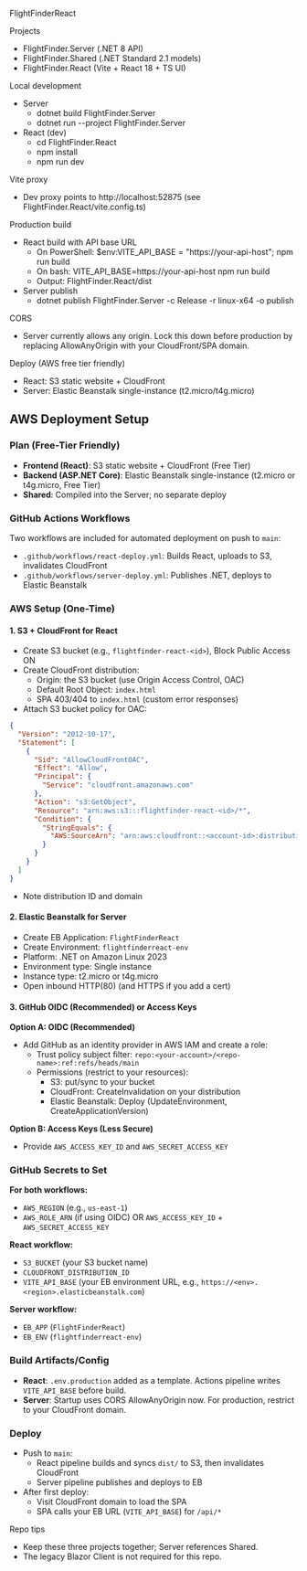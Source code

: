 FlightFinderReact

Projects
- FlightFinder.Server (.NET 8 API)
- FlightFinder.Shared (.NET Standard 2.1 models)
- FlightFinder.React (Vite + React 18 + TS UI)

Local development
- Server
  - dotnet build FlightFinder.Server
  - dotnet run --project FlightFinder.Server
- React (dev)
  - cd FlightFinder.React
  - npm install
  - npm run dev

Vite proxy
- Dev proxy points to http://localhost:52875 (see FlightFinder.React/vite.config.ts)

Production build
- React build with API base URL
  - On PowerShell: $env:VITE_API_BASE = "https://your-api-host"; npm run build
  - On bash: VITE_API_BASE=https://your-api-host npm run build
  - Output: FlightFinder.React/dist
- Server publish
  - dotnet publish FlightFinder.Server -c Release -r linux-x64 -o publish

CORS
- Server currently allows any origin. Lock this down before production by replacing AllowAnyOrigin with your CloudFront/SPA domain.

Deploy (AWS free tier friendly)
- React: S3 static website + CloudFront
- Server: Elastic Beanstalk single-instance (t2.micro/t4g.micro)

## AWS Deployment Setup

### Plan (Free-Tier Friendly)
- **Frontend (React)**: S3 static website + CloudFront (Free Tier)
- **Backend (ASP.NET Core)**: Elastic Beanstalk single-instance (t2.micro or t4g.micro, Free Tier)
- **Shared**: Compiled into the Server; no separate deploy

### GitHub Actions Workflows
Two workflows are included for automated deployment on push to `main`:
- `.github/workflows/react-deploy.yml`: Builds React, uploads to S3, invalidates CloudFront
- `.github/workflows/server-deploy.yml`: Publishes .NET, deploys to Elastic Beanstalk

### AWS Setup (One-Time)

#### 1. S3 + CloudFront for React
- Create S3 bucket (e.g., `flightfinder-react-<id>`), Block Public Access ON
- Create CloudFront distribution:
  - Origin: the S3 bucket (use Origin Access Control, OAC)
  - Default Root Object: `index.html`
  - SPA 403/404 to `index.html` (custom error responses)
- Attach S3 bucket policy for OAC:
```json
{
  "Version": "2012-10-17",
  "Statement": [
    {
      "Sid": "AllowCloudFrontOAC",
      "Effect": "Allow",
      "Principal": {
        "Service": "cloudfront.amazonaws.com"
      },
      "Action": "s3:GetObject",
      "Resource": "arn:aws:s3:::flightfinder-react-<id>/*",
      "Condition": {
        "StringEquals": {
          "AWS:SourceArn": "arn:aws:cloudfront::<account-id>:distribution/<dist-id>"
        }
      }
    }
  ]
}
```
- Note distribution ID and domain

#### 2. Elastic Beanstalk for Server
- Create EB Application: `FlightFinderReact`
- Create Environment: `flightfinderreact-env`
- Platform: .NET on Amazon Linux 2023
- Environment type: Single instance
- Instance type: t2.micro or t4g.micro
- Open inbound HTTP(80) (and HTTPS if you add a cert)

#### 3. GitHub OIDC (Recommended) or Access Keys
**Option A: OIDC (Recommended)**
- Add GitHub as an identity provider in AWS IAM and create a role:
  - Trust policy subject filter: `repo:<your-account>/<repo-name>:ref:refs/heads/main`
  - Permissions (restrict to your resources):
    - S3: put/sync to your bucket
    - CloudFront: CreateInvalidation on your distribution
    - Elastic Beanstalk: Deploy (UpdateEnvironment, CreateApplicationVersion)

**Option B: Access Keys (Less Secure)**
- Provide `AWS_ACCESS_KEY_ID` and `AWS_SECRET_ACCESS_KEY`

### GitHub Secrets to Set

**For both workflows:**
- `AWS_REGION` (e.g., `us-east-1`)
- `AWS_ROLE_ARN` (if using OIDC) OR `AWS_ACCESS_KEY_ID` + `AWS_SECRET_ACCESS_KEY`

**React workflow:**
- `S3_BUCKET` (your S3 bucket name)
- `CLOUDFRONT_DISTRIBUTION_ID`
- `VITE_API_BASE` (your EB environment URL, e.g., `https://<env>.<region>.elasticbeanstalk.com`)

**Server workflow:**
- `EB_APP` (`FlightFinderReact`)
- `EB_ENV` (`flightfinderreact-env`)

### Build Artifacts/Config
- **React**: `.env.production` added as a template. Actions pipeline writes `VITE_API_BASE` before build.
- **Server**: Startup uses CORS AllowAnyOrigin now. For production, restrict to your CloudFront domain.

### Deploy
- Push to `main`:
  - React pipeline builds and syncs `dist/` to S3, then invalidates CloudFront
  - Server pipeline publishes and deploys to EB
- After first deploy:
  - Visit CloudFront domain to load the SPA
  - SPA calls your EB URL (`VITE_API_BASE`) for `/api/*`

Repo tips
- Keep these three projects together; Server references Shared.
- The legacy Blazor Client is not required for this repo.
